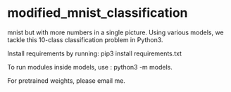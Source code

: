 # modified_mnist_classification
mnist but with more numbers in a single picture. Using various models, we tackle this 10-class classification problem in Python3.


Install requirements by running: pip3 install requirements.txt

To run modules inside models, use : python3 -m models.<python file>

For pretrained weights, please email me. 

